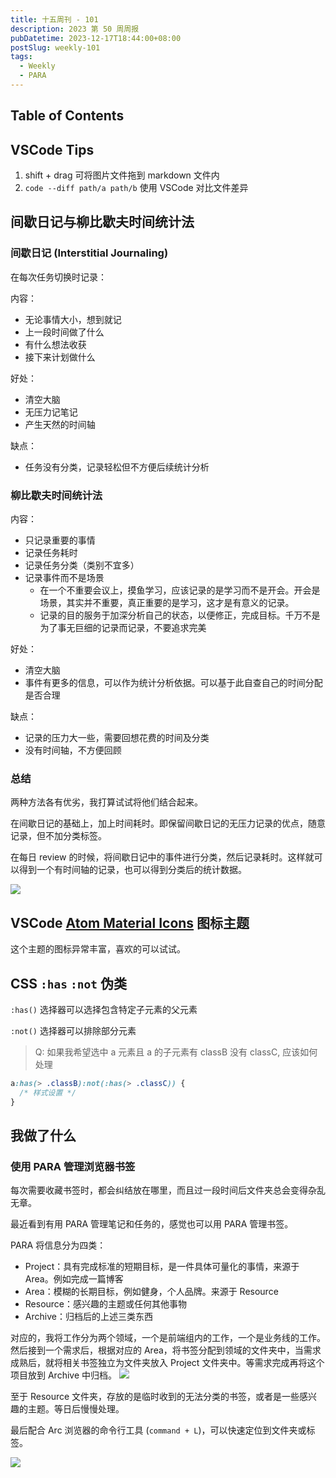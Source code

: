 ```yaml
---
title: 十五周刊 - 101
description: 2023 第 50 周周报
pubDatetime: 2023-12-17T18:44:00+08:00
postSlug: weekly-101
tags:
  - Weekly
  - PARA
---
```


## Table of Contents

## VSCode Tips

1. shift + drag 可将图片文件拖到 markdown 文件内
2. `code --diff path/a path/b` 使用 VSCode 对比文件差异

## 间歇日记与柳比歇夫时间统计法

### 间歇日记 (Interstitial Journaling)

在每次任务切换时记录：

内容：

- 无论事情大小，想到就记
- 上一段时间做了什么
- 有什么想法收获
- 接下来计划做什么

好处：

- 清空大脑
- 无压力记笔记
- 产生天然的时间轴

缺点：

- 任务没有分类，记录轻松但不方便后续统计分析

### 柳比歇夫时间统计法

内容：

- 只记录重要的事情
- 记录任务耗时
- 记录任务分类（类别不宜多）
- 记录事件而不是场景
  - 在一个不重要会议上，摸鱼学习，应该记录的是学习而不是开会。开会是场景，其实并不重要，真正重要的是学习，这才是有意义的记录。
  - 记录的目的服务于加深分析自己的状态，以便修正，完成目标。千万不是为了事无巨细的记录而记录，不要追求完美

好处：

- 清空大脑
- 事件有更多的信息，可以作为统计分析依据。可以基于此自查自己的时间分配是否合理

缺点：

- 记录的压力大一些，需要回想花费的时间及分类
- 没有时间轴，不方便回顾

### 总结

两种方法各有优劣，我打算试试将他们结合起来。

在间歇日记的基础上，加上时间耗时。即保留间歇日记的无压力记录的优点，随意记录，但不加分类标签。

在每日 review 的时候，将间歇日记中的事件进行分类，然后记录耗时。这样就可以得到一个有时间轴的记录，也可以得到分类后的统计数据。

![](https://pocket.haydenhayden.com/blog/202312172029319.png?x-oss-process=image/resize,w_700,m_lfit)

## VSCode [Atom Material Icons](https://github.com/mallowigi/a-file-icon-vscode) 图标主题

这个主题的图标异常丰富，喜欢的可以试试。

## CSS `:has` `:not` 伪类

`:has()` 选择器可以选择包含特定子元素的父元素

`:not()` 选择器可以排除部分元素

> Q: 如果我希望选中 a 元素且 a 的子元素有 classB 没有 classC, 应该如何处理

```css
a:has(> .classB):not(:has(> .classC)) {
  /* 样式设置 */
}
```

## 我做了什么

### 使用 PARA 管理浏览器书签

每次需要收藏书签时，都会纠结放在哪里，而且过一段时间后文件夹总会变得杂乱无章。

最近看到有用 PARA 管理笔记和任务的，感觉也可以用 PARA 管理书签。

PARA 将信息分为四类：

- Project：具有完成标准的短期目标，是一件具体可量化的事情，来源于 Area。例如完成一篇博客
- Area：模糊的长期目标，例如健身，个人品牌。来源于 Resource
- Resource：感兴趣的主题或任何其他事物
- Archive：归档后的上述三类东西

对应的，我将工作分为两个领域，一个是前端组内的工作，一个是业务线的工作。然后接到一个需求后，根据对应的 Area，将书签分配到领域的文件夹中，当需求成熟后，就将相关书签独立为文件夹放入 Project 文件夹中。等需求完成再将这个项目放到 Archive 中归档。
![](https://pocket.haydenhayden.com/blog/202312171923738.png?x-oss-process=image/resize,w_200,m_lfit)

至于 Resource 文件夹，存放的是临时收到的无法分类的书签，或者是一些感兴趣的主题。等日后慢慢处理。

最后配合 Arc 浏览器的命令行工具 (`command + L`)，可以快速定位到文件夹或标签。

![](https://pocket.haydenhayden.com/blog/202312171943175.png?x-oss-process=image/resize,w_500,m_lfit)
